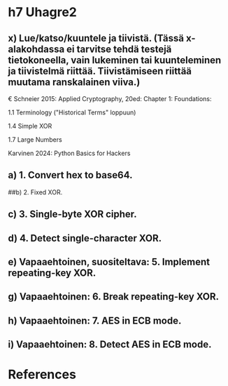 # h7 Uhagre2

## x) Lue/katso/kuuntele ja tiivistä. (Tässä x-alakohdassa ei tarvitse tehdä testejä tietokoneella, vain lukeminen tai kuunteleminen ja tiivistelmä riittää. Tiivistämiseen riittää muutama ranskalainen viiva.)

€ Schneier 2015: Applied Cryptography, 20ed: Chapter 1: Foundations:

1.1 Terminology ("Historical Terms" loppuun)

1.4 Simple XOR

1.7 Large Numbers

Karvinen 2024: Python Basics for Hackers


## a) 1. Convert hex to base64.

##b) 2. Fixed XOR.

## c) 3. Single-byte XOR cipher.

## d) 4. Detect single-character XOR.

## e) Vapaaehtoinen, suositeltava: 5. Implement repeating-key XOR.

## g) Vapaaehtoinen: 6. Break repeating-key XOR.

## h) Vapaaehtoinen: 7. AES in ECB mode.

## i) Vapaaehtoinen: 8. Detect AES in ECB mode.

# References
